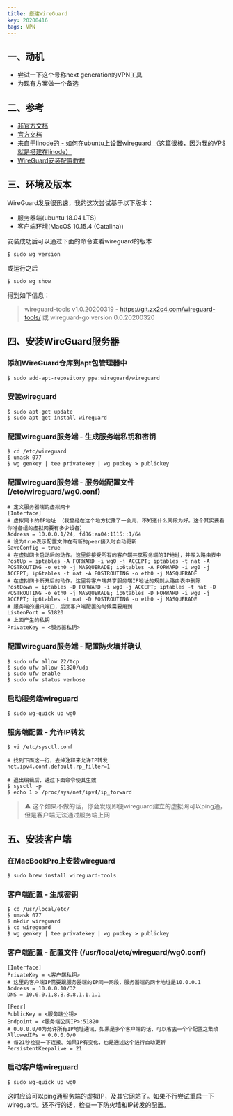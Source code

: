```yaml
---
title: 搭建WireGuard 
key: 20200416
tags: VPN
---
```


## 一、动机

* 尝试一下这个号称next generation的VPN工具
* 为现有方案做一个备选

<!--more-->

## 二、参考 

* [非官方文档](https://github.com/pirate/wireguard-docs) 
* [官方文档](https://www.wireguard.com/)
* [来自于linode的 - 如何在ubuntu上设置wireguard （这篇很棒，因为我的VPS就是搭建在linode）](https://www.linode.com/docs/networking/vpn/set-up-wireguard-vpn-on-ubuntu/)
* [WireGuard安装配置教程](https://www.lixh.cn/archives/2134.html)

## 三、环境及版本

WireGuard发展很迅速，我的这次尝试基于以下版本：

* 服务器端(ubuntu 18.04 LTS)
* 客户端环境(MacOS 10.15.4 (Catalina))

安装成功后可以通过下面的命令查看wireguard的版本
```shell
$ sudo wg version
```
或运行之后
```shell
$ sudo wg show
```

得到如下信息：
> wireguard-tools v1.0.20200319 - https://git.zx2c4.com/wireguard-tools/
或
> wireguard-go version 0.0.20200320

## 四、安装WireGuard服务器

### 添加WireGuard仓库到apt包管理器中

```shell
$ sudo add-apt-repository ppa:wireguard/wireguard 
```

### 安装wireguard

```shell
$ sudo apt-get update
$ sudo apt-get install wireguard
```

### 配置wireguard服务端 - 生成服务端私钥和密钥

```shell
$ cd /etc/wireguard
$ umask 077
$ wg genkey | tee privatekey | wg pubkey > publickey
```

### 配置wireguard服务端 - 服务端配置文件 (/etc/wireguard/wg0.conf)

```shell
# 定义服务器端的虚拟网卡
[Interface]
# 虚拟网卡的IP地址 （我曾经在这个地方犹豫了一会儿，不知道什么网段为好。这个其实要看你准备组的虚拟网要有多少设备）
Address = 10.0.0.1/24, fd86:ea04:1115::1/64
# 设为true表示配置文件在有新的peer接入时自动更新
SaveConfig = true
# 在虚拟网卡启动后的动作。这里将接受所有的客户端共享服务端的IP地址，并写入路由表中
PostUp = iptables -A FORWARD -i wg0 -j ACCEPT; iptables -t nat -A POSTROUTING -o eth0 -j MASQUERADE; ip6tables -A FORWARD -i wg0 -j ACCEPT; ip6tables -t nat -A POSTROUTING -o eth0 -j MASQUERADE
# 在虚拟网卡断开后的动作。这里将客户端共享服务端IP地址的规则从路由表中删除
PostDown = iptables -D FORWARD -i wg0 -j ACCEPT; iptables -t nat -D POSTROUTING -o eth0 -j MASQUERADE; ip6tables -D FORWARD -i wg0 -j ACCEPT; ip6tables -t nat -D POSTROUTING -o eth0 -j MASQUERADE
# 服务端的通讯端口，后面客户端配置的时候需要用到
ListenPort = 51820
# 上面产生的私钥
PrivateKey = <服务器私钥>
```

### 配置wireguard服务端 - 配置防火墙并确认

```shell
$ sudo ufw allow 22/tcp
$ sudo ufw allow 51820/udp
$ sudo ufw enable
$ sudo ufw status verbose
```

### 启动服务端wireguard

```shell
$ sudo wg-quick up wg0
```

### 服务端配置 - 允许IP转发

```shell
$ vi /etc/sysctl.conf

# 找到下面这一行，去掉注释来允许IP转发
net.ipv4.conf.default.rp_filter=1

# 退出编辑后，通过下面命令使其生效
$ sysctl -p
$ echo 1 > /proc/sys/net/ipv4/ip_forward
```

> :warning: 这个如果不做的话，你会发现即便wireguard建立的虚拟网可以ping通，但是客户端无法通过服务端上网

## 五、安装客户端

### 在MacBookPro上安装wireguard

```shell
$ sudo brew install wireguard-tools
```

### 客户端配置 - 生成密钥

```shell
$ cd /usr/local/etc/
$ umask 077
$ mkdir wireguard
$ cd wireguard
$ wg genkey | tee privatekey | wg pubkey > publickey
```

### 客户端配置 - 配置文件 (/usr/local/etc/wireguard/wg0.conf)

```shell
[Interface]
PrivateKey = <客户端私钥>
# 这里的客户端IP需要跟服务器端的IP同一网段，服务器端的网卡地址是10.0.0.1
Address = 10.0.0.10/32
DNS = 10.0.0.1,8.8.8.8,1.1.1.1

[Peer]
PublicKey = <服务端公钥>
Endpoint = <服务端公网IP>:51820
# 0.0.0.0/0为允许所有IP地址通讯，如果是多个客户端的话，可以省去一个个配置之繁琐
AllowedIPs = 0.0.0.0/0
# 每21秒检查一下连接。如果IP有变化，也是通过这个进行自动更新
PersistentKeepalive = 21
```

### 启动客户端wireguard

```shell
$ sudo wg-quick up wg0
```

这时应该可以ping通服务端的虚拟IP，及其它网站了。如果不行尝试重启一下wireguard。还不行的话，检查一下防火墙和IP转发的配置。